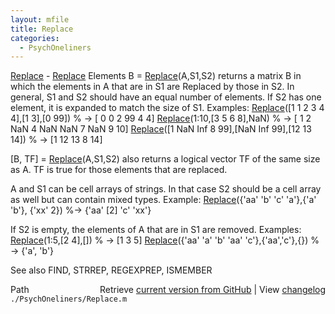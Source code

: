 ```yaml
---
layout: mfile
title: Replace
categories:
  - PsychOneliners
---
```


[Replace](/docs/Replace) \- [Replace](/docs/Replace) Elements
  B = [Replace](/docs/Replace)\(A,S1,S2\) returns a matrix B in which the elements in A that
  are in S1 are Replaced by those in S2. In general, S1 and S2 should have
  an equal number of elements. If S2 has one element, it is expanded to
  match the size of S1. Examples:
     [Replace](/docs/Replace)\(\[1 1 2 3 4 4\],\[1 3\],\[0 99\]\) % \-\>  \[ 0 0 2 99 4 4\]
     [Replace](/docs/Replace)\(1:10,\[3 5 6 8\],NaN\) % \-\>  \[ 1 2 NaN 4 NaN NaN 7 NaN 9 10\]
     [Replace](/docs/Replace)\(\[1 NaN Inf 8 99\],\[NaN Inf 99\],\[12 13 14\]\) % \-\> \[1 12 13 8 14\]

  \[B, TF\] = [Replace](/docs/Replace)\(A,S1,S2\) also returns a logical vector TF of the same
  size as A. TF is true for those elements that are replaced.

  A and S1 can be cell arrays of strings. In that case S2 should be a
  cell array as well but can contain mixed types. Example:
     [Replace](/docs/Replace)\(\{'aa' 'b' 'c' 'a'\},\{'a' 'b'\}, \{'xx' 2\}\) %\-\> \{'aa' \[2\] 'c' 'xx'\}

  If S2 is empty, the elements of A that are in S1
  are removed. Examples:
     [Replace](/docs/Replace)\(1:5,\[2 4\],\[\]\) % \-\> \[1 3 5\]
     [Replace](/docs/Replace)\(\{'aa' 'a' 'b' 'aa' 'c'\},\{'aa','c'\},\{\}\) % \-\> \{'a', 'b'\}

  See also FIND, STRREP, REGEXPREP, ISMEMBER


<div class="code_header" style="text-align:right;">
  <span style="float:left;">Path&nbsp;&nbsp;</span> <span class="counter">Retrieve <a href=
  "https://raw.github.com/Psychtoolbox-3/Psychtoolbox-3/beta/./PsychOneliners/Replace.m">current version from GitHub</a> | View <a href=
  "https://github.com/Psychtoolbox-3/Psychtoolbox-3/commits/beta/./PsychOneliners/Replace.m">changelog</a></span>
</div>
<div class="code">
  <code>./PsychOneliners/Replace.m</code>
</div>
